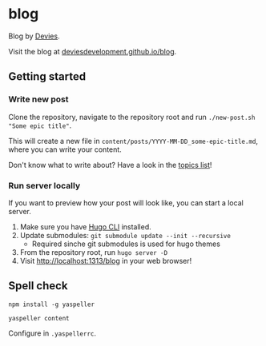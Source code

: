 # blog

Blog by [Devies](https://www.devies.se/).

Visit the blog at [deviesdevelopment.github.io/blog](https://deviesdevelopment.github.io/blog/).

## Getting started

### Write new post

Clone the repository, navigate to the repository root and run `./new-post.sh "Some epic title"`.

This will create a new file in `content/posts/YYYY-MM-DD_some-epic-title.md`, where you can write your content.

Don't know what to write about? Have a look in the [topics list](topics.md)!

### Run server locally

If you want to preview how your post will look like, you can start a local server.

 1. Make sure you have [Hugo CLI](https://gohugo.io/getting-started/installing) installed.
 2. Update submodules: `git submodule update --init --recursive`
    - Required sinche git submodules is used for hugo themes
 3. From the repository root, run `hugo server -D`
 4. Visit [http://localhost:1313/blog](http://localhost:1313/blog) in your web browser!

## Spell check

    npm install -g yaspeller

    yaspeller content

Configure in `.yaspellerrc`.
